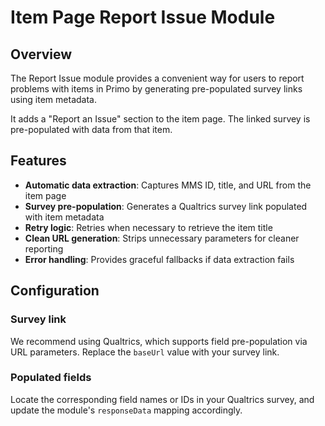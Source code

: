 # Item Page Report Issue Module

## Overview

The Report Issue module provides a convenient way for users to report problems with items in Primo by generating pre-populated survey links using item metadata.

It adds a "Report an Issue" section to the item page. The linked survey is pre-populated with data from that item.

## Features

- **Automatic data extraction**: Captures MMS ID, title, and URL from the item page
- **Survey pre-population**: Generates a Qualtrics survey link populated with item metadata
- **Retry logic**: Retries when necessary to retrieve the item title
- **Clean URL generation**: Strips unnecessary parameters for cleaner reporting
- **Error handling**: Provides graceful fallbacks if data extraction fails

## Configuration

### Survey link

We recommend using Qualtrics, which supports field pre-population via URL parameters. Replace the `baseUrl` value with your survey link.

### Populated fields

Locate the corresponding field names or IDs in your Qualtrics survey, and update the module's `responseData` mapping accordingly.
